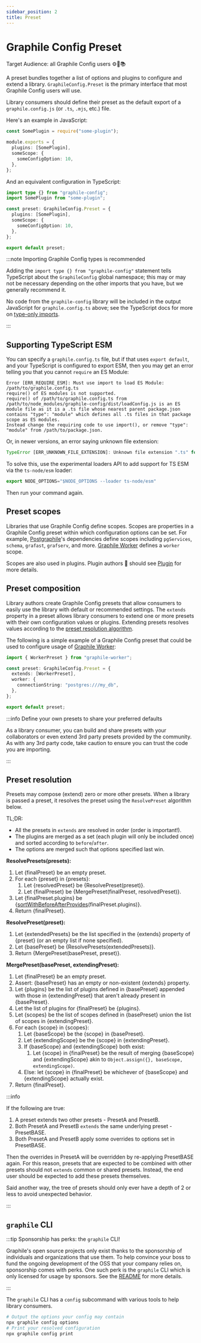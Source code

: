 ```yaml
---
sidebar_position: 2
title: Preset
---
```


# Graphile Config Preset

Target Audience: all Graphile Config users ⚙️🔌📚

A preset bundles together a list of options and plugins to configure and extend
a library. `GraphileConfig.Preset` is the primary interface that most Graphile
Config users will use.

Library consumers should define their preset as the default export of a
`graphile.config.js` (or `.ts`, `.mjs`, etc.) file.

Here's an example in JavaScript:

```ts title="graphile.config.js"
const SomePlugin = require("some-plugin");

module.exports = {
  plugins: [SomePlugin],
  someScope: {
    someConfigOption: 10,
  },
};
```

And an equivalent configuration in TypeScript:

```ts title="graphile.config.ts"
import type {} from "graphile-config";
import SomePlugin from "some-plugin";

const preset: GraphileConfig.Preset = {
  plugins: [SomePlugin],
  someScope: {
    someConfigOption: 10,
  },
};

export default preset;
```

:::note Importing Graphile Config types is recommended

Adding the `import type {} from "graphile-config"` statement tells TypeScript
about the `GraphileConfig` global namespace; this may or may not be necessary
depending on the other imports that you have, but we generally recommend it.

No code from the `graphile-config` library will be included in the output
JavaScript for `graphile.config.ts` above; see the TypeScript docs for more on
[type-only imports](https://www.typescriptlang.org/docs/handbook/release-notes/typescript-3-8.html#type-only-imports-and-export).

:::

## Supporting TypeScript ESM

You can specify a `graphile.config.ts` file, but if that uses `export default`,
and your TypeScript is configured to export ESM, then you may get an error
telling you that you cannot `require` an ES Module:

```
Error [ERR_REQUIRE_ESM]: Must use import to load ES Module: /path/to/graphile.config.ts
require() of ES modules is not supported.
require() of /path/to/graphile.config.ts from /path/to/node_modules/graphile-config/dist/loadConfig.js is an ES module file as it is a .ts file whose nearest parent package.json contains "type": "module" which defines all .ts files in that package scope as ES modules.
Instead change the requiring code to use import(), or remove "type": "module" from /path/to/package.json.
```

Or, in newer versions, an error saying unknown file extension:

```js
TypeError [ERR_UNKNOWN_FILE_EXTENSION]: Unknown file extension ".ts" for /path/to/graphile.config.ts
```

To solve this, use the experimental loaders API to add support for TS ESM via
the `ts-node/esm` loader:

```js
export NODE_OPTIONS="$NODE_OPTIONS --loader ts-node/esm"
```

Then run your command again.

## Preset scopes

Libraries that use Graphile Config define scopes. Scopes are properties in a
Graphile Config preset within which configuration options can be set. For
example, [Postgraphile](https://postgraphile.org/)'s dependencies define scopes
including `pgServices`, `schema`, `grafast`, `grafserv`, and more.
[Graphile Worker](https://worker.graphile.org/) defines a `worker` scope.

Scopes are also used in plugins. Plugin authors 🔌 should see [Plugin](./plugin)
for more details.

## Preset composition

Library authors create Graphile Config presets that allow consumers to easily
use the library with default or recommended settings. The `extends` property in
a preset allows library consumers to extend one or more presets with their own
configuration values or plugins. Extending presets resolves values according to
the [preset resolution algorithm](#preset-resolution).

The following is a simple example of a Graphile Config preset that could be used
to configure usage of [Graphile Worker](https://worker.graphile.org/):

```ts title=graphile.config.ts
import { WorkerPreset } from "graphile-worker";

const preset: GraphileConfig.Preset = {
  extends: [WorkerPreset],
  worker: {
    connectionString: "postgres:///my_db",
  },
};

export default preset;
```

:::info Define your own presets to share your preferred defaults

As a library consumer, you can build and share presets with your collaborators
or even extend 3rd party presets provided by the community. As with any 3rd
party code, take caution to ensure you can trust the code you are importing.

:::

## Preset resolution

Presets may compose (extend) zero or more other presets. When a library is
passed a preset, it resolves the preset using the `ResolvePreset` algorithm
below.

TL;DR:

- All the presets in `extends` are resolved in order (order is important!).
- The plugins are merged as a set (each plugin will only be included once) and
  sorted according to `before`/`after`.
- The options are merged such that options specified last win.

**ResolvePresets(presets):**

1. Let {finalPreset} be an empty preset.
1. For each {preset} in {presets}:
   1. Let {resolvedPreset} be {ResolvePreset(preset)}.
   1. Let {finalPreset} be {MergePreset(finalPreset, resolvedPreset)}.
1. Let {finalPreset.plugins} be
   {[sortWithBeforeAfterProvides](./plugin/index.md#plugin-order)(finalPreset.plugins)}.
1. Return {finalPreset}.

**ResolvePreset(preset):**

1. Let {extendedPresets} be the list specified in the {extends} property of
   {preset} (or an empty list if none specified).
1. Let {basePreset} be {ResolvePresets(extendedPresets)}.
1. Return {MergePreset(basePreset, preset)}.

**MergePreset(basePreset, extendingPreset):**

1. Let {finalPreset} be an empty preset.
1. Assert: {basePreset} has an empty or non-existent {extends} property.
1. Let {plugins} be the list of plugins defined in {basePreset} appended with
   those in {extendingPreset} that aren't already present in {basePreset}.
1. Let the list of plugins for {finalPreset} be {plugins}.
1. Let {scopes} be the list of scopes defined in {basePreset} union the list of
   scopes in {extendingPreset}.
1. For each {scope} in {scopes}:
   1. Let {baseScope} be the {scope} in {basePreset}.
   1. Let {extendingScope} be the {scope} in {extendingPreset}.
   1. If {baseScope} and {extendingScope} both exist:
      1. Let {scope} in {finalPreset} be the result of merging {baseScope} and
         {extendingScope} akin to
         `Object.assign({}, baseScope, extendingScope)`.
   1. Else: let {scope} in {finalPreset} be whichever of {baseScope} and
      {extendingScope} actually exist.
1. Return {finalPreset}.

:::info

If the following are true:

1. A preset extends two other presets - PresetA and PresetB.
2. Both PresetA and PresetB `extends` the same underlying preset - PresetBASE.
3. Both PresetA and PresetB apply some overrides to options set in PresetBASE.

Then the overrides in PresetA will be overridden by re-applying PresetBASE
again. For this reason, presets that are expected to be combined with other
presets should not `extends` common or shared presets. Instead, the end user
should be expected to add these presets themselves.

Said another way, the tree of presets should only ever have a depth of 2 or less
to avoid unexpected behavior.

:::

## `graphile` CLI

:::tip Sponsorship has perks: the `graphile` CLI!

Graphile's open source projects only exist thanks to the sponsorship of
individuals and organizations that use them. To help convince your boss to fund
the ongoing development of the OSS that your company relies on, sponsorship
comes with perks. One such perk is the `graphile` CLI which is only licensed for
usage by sponsors. See the
[README](https://github.com/graphile/crystal/blob/main/utils/graphile/README.md)
for more details.

:::

The `graphile` CLI has a `config` subcommand with various tools to help library
consumers.

```sh
# Output the options your config may contain
npx graphile config options
# Print your resolved configuration
npx graphile config print
```
